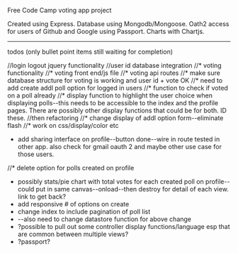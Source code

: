 Free Code Camp voting app project

Created using Express.  Database using Mongodb/Mongoose.  Oath2 access for users of Github and Google using Passport. Charts with Chartjs.







---------------------

todos (only bullet point items still waiting for completion)

//login logout jquery functionality
//user id database integration
//* voting functionality
//* voting front end/js file
//* voting api routes
//* make sure database structure for voting is working and user id + vote OK
//* need to add create addl poll option for logged in users
//* function to check if voted on a poll already
//* display function to highlight the user choice when displaying polls--this needs to be accessible to the index and the profile pages. There are possibly other display functions that could be for both.  ID these.
//then refactoring
//* change display of addl option form--eliminate flash
//* work on css/display/color etc

* add sharing interface on profile--button done--wire in route tested in other app.  also check for gmail oauth 2 and maybe other use case for those users.

//* delete option for polls created on profile

* possibly stats/pie chart with total votes for each created poll on profile--could put in same canvas--onload--then destroy for detail of each view.  link to get back?
* add responsive # of options on create
* change index to include pagination of poll list 
* --also need to change datastore function for above change
* ?possible to pull out some controller display functions/language esp that are common between multiple views?
* ?passport?



